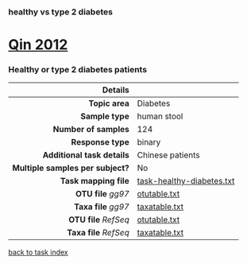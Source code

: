 ### healthy vs type 2 diabetes
# [Qin 2012]( ../docs/qin2012.html )
### Healthy or type 2 diabetes patients

| Details                   |                                                           |
| ------------------------: |-----------------------------------------------------------|
| **Topic area**                | Diabetes                                                |
| **Sample type**               | human stool                                         |
| **Number of samples**         | 124                                         |
| **Response type**             | binary                                           |
| **Additional task details**              | Chinese patients                                  |
| **Multiple samples per subject?**     | No |
| **Task mapping file**         | [task-healthy-diabetes.txt](../datasets/qin2012/task-healthy-diabetes.txt)                                 |
| **OTU file** *gg97*           | [otutable.txt](.NA)                             |
| **Taxa file** *gg97*          | [taxatable.txt](.NA)                          |
| **OTU file** *RefSeq*         | [otutable.txt](../datasets/qin2012/otutable.txt)                    |
| **Taxa file** *RefSeq*        | [taxatable.txt](../datasets/qin2012/taxatable.txt)                  |


[back to task index](../README.md)